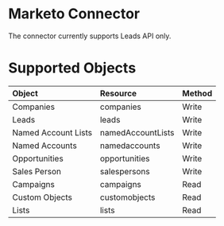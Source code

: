 # Marketo Connector

The connector currently supports Leads API only.

# Supported Objects

| Object | Resource | Method |
| :-------- | :------- | :-------- |
| Companies | companies | Write |
| Leads | leads | Write |
| Named Account Lists | namedAccountLists | Write |
| Named Accounts | namedaccounts | Write |
| Opportunities | opportunities | Write |
| Sales Person | salespersons | Write |
| Campaigns | campaigns | Read |
| Custom Objects | customobjects | Read |
| Lists | lists | Read |
